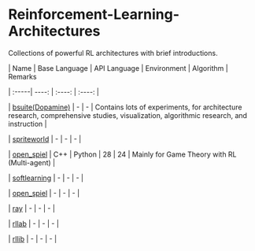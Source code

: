# Reinforcement-Learning-Architectures
Collections of powerful RL architectures with brief introductions.

| Name | Base Language | API Language | Environment | Algorithm | Remarks

| :-----| ----: | :----: | :----: |

| [bsuite(Dopamine)](https://github.com/deepmind/bsuite) | - | - | Contains lots of experiments, for architecture research, comprehensive studies, visualization, algorithmic research, and instruction |

| [spriteworld](https://github.com/deepmind/spriteworld) | - | - | - |

| [open_spiel](https://github.com/deepmind/open_spiel) | C++ | Python | 28 | 24 | Mainly for Game Theory with RL (Multi-agent) |

| [softlearning](https://github.com/rail-berkeley/softlearning) | - | - | - |

| [open_spiel](https://github.com/deepmind/open_spiel) | - | - | - |

| [ray](https://github.com/ray-project/ray) | - | - | - |

| [rllab](https://github.com/rll/rllab) | - | - | - |

| [rllib](https://github.com/rll/rllab) | - | - | - |










